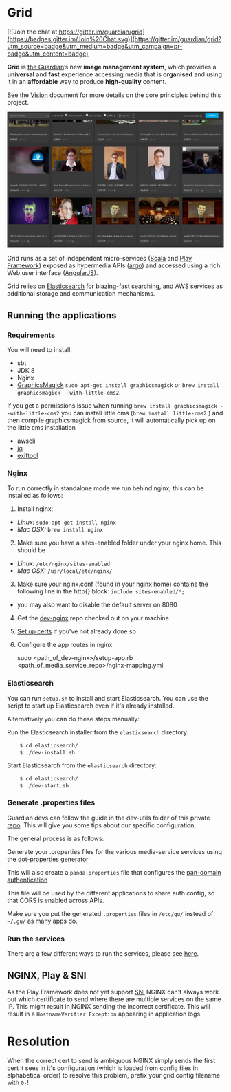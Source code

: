 Grid
====

[![Join the chat at https://gitter.im/guardian/grid](https://badges.gitter.im/Join%20Chat.svg)](https://gitter.im/guardian/grid?utm_source=badge&utm_medium=badge&utm_campaign=pr-badge&utm_content=badge)

**Grid** is [the Guardian](https://www.theguardian.com/)’s new **image
management system**, which provides a **universal** and **fast**
experience accessing media that is **organised** and using it in an
**affordable** way to produce **high-quality** content.

See the [Vision](VISION.md) document for more details on the core
principles behind this project.

![Screenshot of Grid search](docs/images/screenshot-2015-07-03T11:34:43.jpg)

Grid runs as a set of independent micro-services
([Scala](http://www.scala-lang.org/) and
[Play Framework](https://playframework.com/)) exposed as hypermedia
APIs ([argo](https://github.com/argo-rest/spec)) and accessed using a
rich Web user interface ([AngularJS](https://angularjs.org/)).

Grid relies on [Elasticsearch](https://www.elastic.co/) for
blazing-fast searching, and AWS services as additional storage and
communication mechanisms.


Running the applications
------------------------

### Requirements

You will need to install:

* sbt
* JDK 8
* Nginx
* [GraphicsMagick](http://www.graphicsmagick.org/)
`sudo apt-get install graphicsmagick` or `brew install graphicsmagick --with-little-cms2`.

If you get a permissions issue when running
``` brew install graphicsmagick --with-little-cms2 ```
you can install little cms (``` brew install little-cms2 ``` )
and then compile graphicsmagick from source, it will automatically pick up on the little cms installation

* [awscli](https://aws.amazon.com/cli/)
* [jq](https://stedolan.github.io/jq/)
* [exiftool](http://www.sno.phy.queensu.ca/~phil/exiftool/)


### Nginx

To run correctly in standalone mode we run behind nginx, this can be installed as follows:

1. Install nginx:
  * *Linux:*   ```sudo apt-get install nginx```
  * *Mac OSX:* ```brew install nginx```

2. Make sure you have a sites-enabled folder under your nginx home. This should be
  * *Linux:* ```/etc/nginx/sites-enabled```
  * *Mac OSX:* ```/usr/local/etc/nginx/```

3. Make sure your nginx.conf (found in your nginx home) contains the following line in the http{} block:
`include sites-enabled/*;`
  * you may also want to disable the default server on 8080

4. Get the [dev-nginx](https://github.com/guardian/dev-nginx) repo checked out on your machine

5. [Set up certs](https://github.com/guardian/dev-nginx#install-ssl-certificates) if you've not already done so

6. Configure the app routes in nginx

    sudo <path_of_dev-nginx>/setup-app.rb <path_of_media_service_repo>/nginx-mapping.yml

### Elasticsearch

You can run `setup.sh` to install and start Elasticsearch.  You can use
the script to start up Elasticsearch even if it's already installed.

Alternatively you can do these steps manually:

Run the Elasticsearch installer from the `elasticsearch` directory:

        $ cd elasticsearch/
        $ ./dev-install.sh

Start Elasticsearch from the `elasticsearch` directory:

        $ cd elasticsearch/
        $ ./dev-start.sh

### Generate .properties files

Guardian devs can follow the guide in the dev-utils folder of this private [repo](https://github.com/guardian/grid-infra). This will give you some tips about our specific configuration.

The general process is as follows:

Generate your .properties files for the various media-service services using the
[dot-properties generator](./docker/configs/generators/README.md)

This will also create a ```panda.properties``` file that configures the
[pan-domain authentication](https://github.com/guardian/pan-domain-authentication)

This file will be used by the different applications to share auth
config, so that CORS is enabled across APIs.

Make sure you put the generated ```.properties``` files in
```/etc/gu/``` instead of ```~/.gu/``` as many apps do.


### Run the services
There are a few different ways to run the services, please see [here](./docs/running.md).

## NGINX, Play & SNI

As the Play Framework does not yet support [SNI](https://en.wikipedia.org/wiki/Server_Name_Indication) NGINX can't always work out which certificate to send where there are multiple services on the same IP. This might result in NGINX sending the incorrect certificate. This will result in a `HostnameVerifier Exception` appearing in application logs.

# Resolution

When the correct cert to send is ambiguous NGINX simply sends the first cert it sees in it's configuration (which is loaded from config files in alphabetical order) to resolve this problem, prefix your grid config filename with `0-`!
